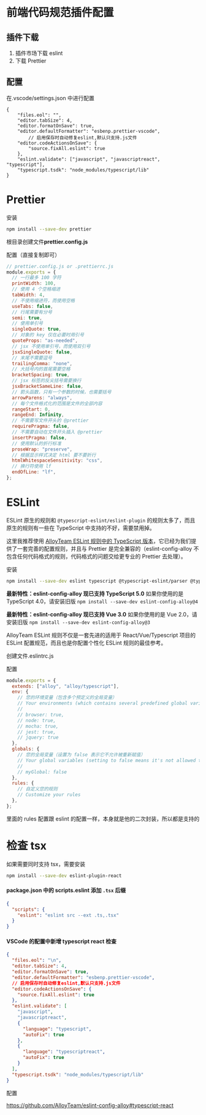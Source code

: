 # 前端代码规范插件配置

## 插件下载

1. 插件市场下载 eslint
2. 下载 Prettier

## 配置

在.vscode/settings.json 中进行配置

```
{
    "files.eol": "",
    "editor.tabSize": 4,
    "editor.formatOnSave": true,
    "editor.defaultFormatter": "esbenp.prettier-vscode",
        // 启用保存时自动修复eslint,默认只支持.js文件
    "editor.codeActionsOnSave": {
        "source.fixAll.eslint": true
    },
    "eslint.validate": ["javascript", "javascriptreact", "typescript"],
    "typescript.tsdk": "node_modules/typescript/lib"
}

```

# Prettier

安装

```bash
npm install --save-dev prettier
```

根目录创建文件**prettier.config.js**

配置（直接复制即可）

```js
// prettier.config.js or .prettierrc.js
module.exports = {
  // 一行最多 100 字符
  printWidth: 100,
  // 使用 4 个空格缩进
  tabWidth: 4,
  // 不使用缩进符，而使用空格
  useTabs: false,
  // 行尾需要有分号
  semi: true,
  // 使用单引号
  singleQuote: true,
  // 对象的 key 仅在必要时用引号
  quoteProps: "as-needed",
  // jsx 不使用单引号，而使用双引号
  jsxSingleQuote: false,
  // 末尾不需要逗号
  trailingComma: "none",
  // 大括号内的首尾需要空格
  bracketSpacing: true,
  // jsx 标签的反尖括号需要换行
  jsxBracketSameLine: false,
  // 箭头函数，只有一个参数的时候，也需要括号
  arrowParens: "always",
  // 每个文件格式化的范围是文件的全部内容
  rangeStart: 0,
  rangeEnd: Infinity,
  // 不需要写文件开头的 @prettier
  requirePragma: false,
  // 不需要自动在文件开头插入 @prettier
  insertPragma: false,
  // 使用默认的折行标准
  proseWrap: "preserve",
  // 根据显示样式决定 html 要不要折行
  htmlWhitespaceSensitivity: "css",
  // 换行符使用 lf
  endOfLine: "lf",
};
```

# ESLint

ESLint 原生的规则和 `@typescript-eslint/eslint-plugin` 的规则太多了，而且原生的规则有一些在 TypeScript 中支持的不好，需要禁用掉。

这里我推荐使用 [AlloyTeam ESLint 规则中的 TypeScript 版本](https://github.com/AlloyTeam/eslint-config-alloy#typescript)，它已经为我们提供了一套完善的配置规则，并且与 Prettier 是完全兼容的（eslint-config-alloy 不包含任何代码格式的规则，代码格式的问题交给更专业的 Prettier 去处理）。

安装

```bash
npm install --save-dev eslint typescript @typescript-eslint/parser @typescript-eslint/eslint-plugin eslint-config-alloy
```

**最新特性：eslint-config-alloy 现已支持 TypeScript 5.0**
如果你使用的是 TypeScript 4.0，请安装旧版 `npm install --save-dev eslint-config-alloy@4`

**最新特性：eslint-config-alloy 现已支持 Vue 3.0**
如果你使用的是 Vue 2.0，请安装旧版 `npm install --save-dev eslint-config-alloy@3`

AlloyTeam ESLint 规则不仅是一套先进的适用于 React/Vue/Typescript 项目的 ESLint 配置规范，而且也是你配置个性化 ESLint 规则的最佳参考。

创建文件.eslintrc.js

配置

```js
module.exports = {
  extends: ["alloy", "alloy/typescript"],
  env: {
    // 您的环境变量（包含多个预定义的全局变量）
    // Your environments (which contains several predefined global variables)
    //
    // browser: true,
    // node: true,
    // mocha: true,
    // jest: true,
    // jquery: true
  },
  globals: {
    // 您的全局变量（设置为 false 表示它不允许被重新赋值）
    // Your global variables (setting to false means it's not allowed to be reassigned)
    //
    // myGlobal: false
  },
  rules: {
    // 自定义您的规则
    // Customize your rules
  },
};
```

里面的 rules 配置跟 eslint 的配置一样，本身就是他的二次封装，所以都是支持的

# 检查 tsx

如果需要同时支持 tsx，需要安装

```bash
npm install --save-dev eslint-plugin-react
```

#### package.json 中的 scripts.eslint 添加 `.tsx` 后缀

```json
{
  "scripts": {
    "eslint": "eslint src --ext .ts,.tsx"
  }
}
```

#### VSCode 的配置中新增 typescript react 检查

```json
{
  "files.eol": "\n",
  "editor.tabSize": 4,
  "editor.formatOnSave": true,
  "editor.defaultFormatter": "esbenp.prettier-vscode",
  // 启用保存时自动修复eslint,默认只支持.js文件
  "editor.codeActionsOnSave": {
    "source.fixAll.eslint": true
  },
  "eslint.validate": [
    "javascript",
    "javascriptreact",
    {
      "language": "typescript",
      "autoFix": true
    },
    {
      "language": "typescriptreact",
      "autoFix": true
    }
  ],
  "typescript.tsdk": "node_modules/typescript/lib"
}
```

配置

https://github.com/AlloyTeam/eslint-config-alloy#typescript-react
